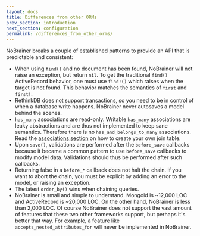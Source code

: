 ```yaml
---
layout: docs
title: Differences from other ORMs
prev_section: introduction
next_section: configuration
permalink: /differences_from_other_orms/
---
```


NoBrainer breaks a couple of established patterns to provide an API that is
predictable and consistent:

* When using `find()` and no document has been found, NoBrainer will not raise
  an exception, but return `nil`. To get the traditional `find()` ActiveRecord
  behavior, one must use `find!()` which raises when the target is not found.
  This behavior matches the semantics of `first` and `first!`.
* RethinkDB does not support transactions, so you need to be in control of when
  a database write happens. NoBrainer never autosaves a model behind the scenes.
* `has_many` associations are read-only. Writable `has_many` associations are
  leaky abstractions and are thus not implemented to keep sane semantics.
  Therefore there is no `has_and_belongs_to_many` associations. Read the
  [associations section](/docs/associations) on how to create your own join table.
* Upon `save()`, validations are performed after the `before_save` callbacks
  because it became a common pattern to use `before_save` callbacks to modify
  model data. Validations should thus be performed after such callbacks.
* Returning false in a `before_*` callback does not halt the chain. If you want
  to abort the chain, you must be explicit by adding an error to the model,
  or raising an exception.
* The latest `order_by()` wins when chaining queries.
* NoBrainer is small and simple to understand. Mongoid is ~12,000 LOC and
  ActiveRecord is ~20,000 LOC. On the other hand, NoBrainer is less than 2,000 LOC.
  Of course NoBrainer does not support the vast amount of features that these
  two other frameworks support, but perhaps it's better that way. For example,
  a feature like `accepts_nested_attributes_for` will never be implemented in
  NoBrainer.
